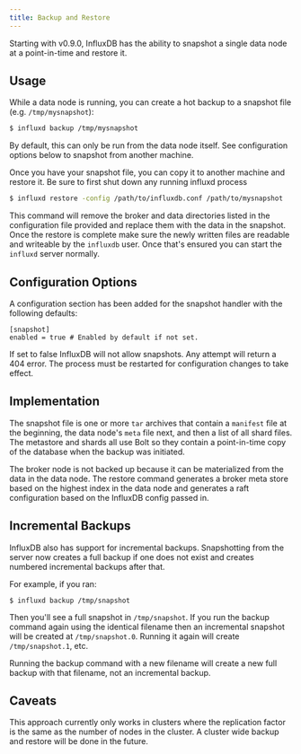 ```yaml
---
title: Backup and Restore
---
```


Starting with v0.9.0, InfluxDB has the ability to snapshot a single data node at a point-in-time and restore it.


## Usage

While a data node is running, you can create a hot backup to a snapshot file (e.g. `/tmp/mysnapshot`):

```sh
$ influxd backup /tmp/mysnapshot
```

By default, this can only be run from the data node itself. See configuration options below to snapshot from another machine.

Once you have your snapshot file, you can copy it to another machine and restore it. Be sure to first shut down any running influxd process

```sh
$ influxd restore -config /path/to/influxdb.conf /path/to/mysnapshot
```

This command will remove the broker and data directories listed in the configuration file provided and replace them with the data in the snapshot. Once the restore is complete make sure the newly written files are readable and writeable by the `influxdb` user. Once that's ensured you can start the `influxd` server normally.


## Configuration Options

A configuration section has been added for the snapshot handler with the following defaults:

```
[snapshot]
enabled = true # Enabled by default if not set.
```

If set to false InfluxDB will not allow snapshots. Any attempt will return a 404 error. The process must be restarted for configuration changes to take effect.

## Implementation

The snapshot file is one or more `tar` archives that contain a `manifest` file at the beginning, the data node's `meta` file next, and then a list of all shard files. The metastore and shards all use Bolt so they contain a point-in-time copy of the database when the backup was initiated.

The broker node is not backed up because it can be materialized from the data in the data node. The restore command generates a broker meta store based on the highest index in the data node and generates a raft configuration based on the InfluxDB config passed in.


## Incremental Backups

InfluxDB also has support for incremental backups. Snapshotting from the server now creates a full backup if one does not exist and creates numbered incremental backups after that.

For example, if you ran:

```
$ influxd backup /tmp/snapshot
```

Then you'll see a full snapshot in `/tmp/snapshot`. If you run the backup
command again using the identical filename then an incremental snapshot will be created at
`/tmp/snapshot.0`. Running it again will create `/tmp/snapshot.1`, etc. 

Running the backup command with a new filename will create a new full backup with that filename, not an incremental backup.


## Caveats

This approach currently only works in clusters where the replication factor is the same as the number of nodes in the cluster. A cluster wide backup and restore will be done in the future.

